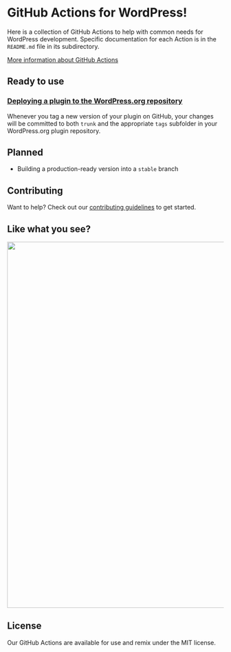 # GitHub Actions for WordPress!

Here is a collection of GitHub Actions to help with common needs for WordPress development. Specific documentation for each Action is in the `README.md` file in its subdirectory.

[More information about GitHub Actions](https://github.com/features/actions/)

## Ready to use
### [Deploying a plugin to the WordPress.org repository](dotorg-plugin-deploy)

Whenever you tag a new version of your plugin on GitHub, your changes will be committed to both `trunk` and the appropriate `tags` subfolder in your WordPress.org plugin repository.

## Planned
* Building a production-ready version into a `stable` branch

## Contributing
Want to help? Check out our [contributing guidelines](CONTRIBUTING.md) to get started.

## Like what you see?
<p align="center">
<a href="http://10up.com/contact/"><img src="https://10updotcom-wpengine.s3.amazonaws.com/uploads/2016/10/10up-Github-Banner.png" width="850"></a>
</p>

## License

Our GitHub Actions are available for use and remix under the MIT license.
